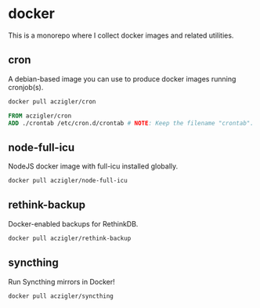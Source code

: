# docker

This is a monorepo where I collect docker images and related utilities.

## cron

A debian-based image you can use to produce docker images running cronjob(s).

```bash
docker pull aczigler/cron
```

```Dockerfile
FROM aczigler/cron
ADD ./crontab /etc/cron.d/crontab # NOTE: Keep the filename "crontab".
```

## node-full-icu

NodeJS docker image with full-icu installed globally.

```bash
docker pull aczigler/node-full-icu
```

## rethink-backup

Docker-enabled backups for RethinkDB.

```bash
docker pull aczigler/rethink-backup
```

## syncthing

Run Syncthing mirrors in Docker!

```bash
docker pull aczigler/syncthing
```